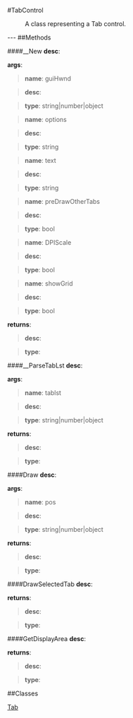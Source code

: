 #TabControl
<figure markdown="1">
A class representing a Tab control.
</figure>
---
##Methods

####__New
**desc**: 

**args**:

> **name**: guiHwnd

> **desc**: 

> **type**: string|number|object

> **name**: options

> **desc**: 

> **type**: string

> **name**: text

> **desc**: 

> **type**: string

> **name**: preDrawOtherTabs

> **desc**: 

> **type**: bool

> **name**: DPIScale

> **desc**: 

> **type**: bool

> **name**: showGrid

> **desc**: 

> **type**: bool

**returns**:

> **desc**: 

> **type**: 

####__ParseTabLst
**desc**: 

**args**:

> **name**: tablst

> **desc**: 

> **type**: string|number|object

**returns**:

> **desc**: 

> **type**: 

####Draw
**desc**: 

**args**:

> **name**: pos

> **desc**: 

> **type**: string|number|object

**returns**:

> **desc**: 

> **type**: 

####DrawSelectedTab
**desc**: 

**returns**:

> **desc**: 

> **type**: 

####GetDisplayArea
**desc**: 

**returns**:

> **desc**: 

> **type**: 

##Classes

[Tab](Classes/Tab.md)

